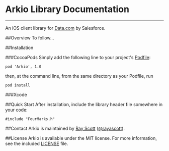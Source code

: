 Arkio Library Documentation
===========================
---
An iOS client library for [Data.com](http://data.com) by Salesforce.


##Overview
To follow...

##Installation

###CocoaPods
Simply add the following line to your project's [Podfile](http://docs.cocoapods.org/podfile.html):

```
pod 'Arkio', 1.0
```
then, at the command line, from the same directory as your Podfile, run
 
```
pod install
```

###Xcode

##Quick Start
After installation, include the library header file somewhere in your code:

```
#include "FourMarks.h"
```

##Contact
Arkio is maintained by [Ray Scott](https://github.com/rayascott) ([@rayascott](http://www.twitter.com/rayascott)).

##License
Arkio is available under the MIT license. For more information, see the included [LICENSE](./LICENSE) file.
